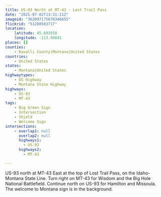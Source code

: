 ```yaml
---
title: US-93 North at MT-43 - Lost Trail Pass
date: "2021-07-02T13:31:11Z"
imageid: "362097175670346655"
flickrid: "51288503717"
location:
    latitude: 45.693558
    longitude: -113.94841
places: []
counties:
    - Ravalli County|Montana|United States
countries:
    - United States
states:
    - Montana|United States
highwaytypes:
    - US Highway
    - Montana State Highway
highways:
    - US-93
    - MT-43
tags:
    - Big Green Sign
    - Intersection
    - Shield
    - Welcome Sign
intersections:
    - overlap1: null
      overlap2: null
      highways1:
        - US-93
      highways2:
        - MT-43

---
```

US-93 north at MT-43 East at the top of Lost Trail Pass, on the Idaho-Montana State Line.  Turn right on MT-43 for Wisdom and the Big Hole National Battlefield.  Continue north on US-93 for Hamilton and Missoula.  The welcome to Montana sign is in the background.